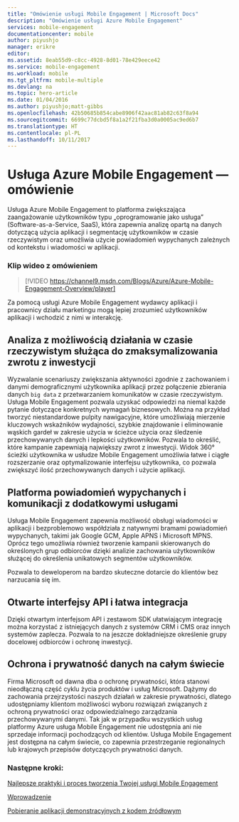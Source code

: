 ```yaml
---
title: "Omówienie usługi Mobile Engagement | Microsoft Docs"
description: "Omówienie usługi Azure Mobile Engagement"
services: mobile-engagement
documentationcenter: mobile
author: piyushjo
manager: erikre
editor: 
ms.assetid: 8eab55d9-c8cc-4928-8d01-78e429eece42
ms.service: mobile-engagement
ms.workload: mobile
ms.tgt_pltfrm: mobile-multiple
ms.devlang: na
ms.topic: hero-article
ms.date: 01/04/2016
ms.author: piyushjo;matt-gibbs
ms.openlocfilehash: 42b50685b854cabe8906f42aac81ab82c63f8a94
ms.sourcegitcommit: 6699c77dcbd5f8a1a2f21fba3d0a0005ac9ed6b7
ms.translationtype: HT
ms.contentlocale: pl-PL
ms.lasthandoff: 10/11/2017
---
```

# <a name="azure-mobile-engagement-overview"></a>Usługa Azure Mobile Engagement — omówienie
Usługa Azure Mobile Engagement to platforma zwiększająca zaangażowanie użytkowników typu „oprogramowanie jako usługa” (Software-as-a-Service, SaaS), która zapewnia analizę opartą na danych dotyczącą użycia aplikacji i segmentację użytkowników w czasie rzeczywistym oraz umożliwia użycie powiadomień wypychanych zależnych od kontekstu i wiadomości w aplikacji.

### <a name="overview-video"></a>Klip wideo z omówieniem
> [!VIDEO https://channel9.msdn.com/Blogs/Azure/Azure-Mobile-Engagement-Overview/player]
> 
> 

Za pomocą usługi Azure Mobile Engagement wydawcy aplikacji i pracownicy działu marketingu mogą lepiej zrozumieć użytkowników aplikacji i wchodzić z nimi w interakcję.

## <a name="real-time-actionable-analytics-to-maximize-return-on-investment"></a>Analiza z możliwością działania w czasie rzeczywistym służąca do zmaksymalizowania zwrotu z inwestycji
Wyzwalanie scenariuszy zwiększania aktywności zgodnie z zachowaniem i danymi demograficznymi użytkownika aplikacji przez połączenie zbierania danych `big data` z przetwarzaniem komunikatów w czasie rzeczywistym. Usługa Mobile Engagement pozwala uzyskać odpowiedzi na niemal każde pytanie dotyczące konkretnych wymagań biznesowych. Można na przykład tworzyć niestandardowe pulpity nawigacyjne, które umożliwiają mierzenie kluczowych wskaźników wydajności, szybkie znajdowanie i eliminowanie wąskich gardeł w zakresie użycia w ścieżce użycia oraz śledzenie przechowywanych danych i lepkości użytkowników. Pozwala to określić, które kampanie zapewniają największy zwrot z inwestycji. Widok 360° ścieżki użytkownika w usłudze Mobile Engagement umożliwia łatwe i ciągłe rozszerzanie oraz optymalizowanie interfejsu użytkownika, co pozwala zwiększyć ilość przechowywanych danych i użycie aplikacji.

## <a name="value-added-push-and-communications-platform"></a>Platforma powiadomień wypychanych i komunikacji z dodatkowymi usługami
Usługa Mobile Engagement zapewnia możliwość obsługi wiadomości w aplikacji i bezproblemowo współdziała z natywnymi bramami powiadomień wypychanych, takimi jak Google GCM, Apple APNS i Microsoft MPNS. Oprócz tego umożliwia również tworzenie kampanii skierowanych do określonych grup odbiorców dzięki analizie zachowania użytkowników służącej do określenia unikatowych segmentów użytkowników.

Pozwala to deweloperom na bardzo skuteczne dotarcie do klientów bez narzucania się im.

## <a name="open-apis-and-ease-of-integration"></a>Otwarte interfejsy API i łatwa integracja
Dzięki otwartym interfejsom API i zestawom SDK ułatwiającym integrację można korzystać z istniejących danych z systemów CRM i CMS oraz innych systemów zaplecza. Pozwala to na jeszcze dokładniejsze określenie grupy docelowej odbiorców i ochronę inwestycji.

## <a name="data-protection--privacy-across-the-globe"></a>Ochrona i prywatność danych na całym świecie
Firma Microsoft od dawna dba o ochronę prywatności, która stanowi nieodłączną część cyklu życia produktów i usług Microsoft. Dążymy do zachowania przejrzystości naszych działań w zakresie prywatności, dlatego udostępniamy klientom możliwości wyboru rozwiązań związanych z ochroną prywatności oraz odpowiedzialnego zarządzania przechowywanymi danymi. Tak jak w przypadku wszystkich usług platformy Azure usługa Mobile Engagement nie udostępnia ani nie sprzedaje informacji pochodzących od klientów. Usługa Mobile Engagement jest dostępna na całym świecie, co zapewnia przestrzeganie regionalnych lub krajowych przepisów dotyczących prywatności danych.

### <a name="next-steps"></a>Następne kroki:
[Najlepsze praktyki i proces tworzenia Twojej usługi Mobile Engagement](mobile-engagement-getting-started-best-practices.md)

[Wprowadzenie](/index.md)

[Pobieranie aplikacji demonstracyjnych z kodem źródłowym](https://aka.ms/azmedemoapps)

